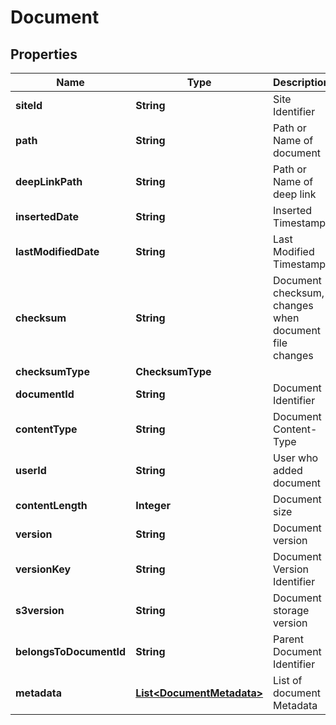 

# Document


## Properties

| Name | Type | Description | Notes |
|------------ | ------------- | ------------- | -------------|
|**siteId** | **String** | Site Identifier |  [optional] |
|**path** | **String** | Path or Name of document |  [optional] |
|**deepLinkPath** | **String** | Path or Name of deep link |  [optional] |
|**insertedDate** | **String** | Inserted Timestamp |  [optional] |
|**lastModifiedDate** | **String** | Last Modified Timestamp |  [optional] |
|**checksum** | **String** | Document checksum, changes when document file changes |  [optional] |
|**checksumType** | **ChecksumType** |  |  [optional] |
|**documentId** | **String** | Document Identifier |  [optional] |
|**contentType** | **String** | Document Content-Type |  [optional] |
|**userId** | **String** | User who added document |  [optional] |
|**contentLength** | **Integer** | Document size |  [optional] |
|**version** | **String** | Document version |  [optional] |
|**versionKey** | **String** | Document Version Identifier |  [optional] |
|**s3version** | **String** | Document storage version |  [optional] |
|**belongsToDocumentId** | **String** | Parent Document Identifier |  [optional] |
|**metadata** | [**List&lt;DocumentMetadata&gt;**](DocumentMetadata.md) | List of document Metadata |  [optional] |



